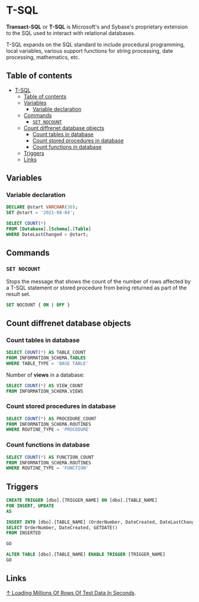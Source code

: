 # T-SQL

**Transact-SQL** or **T-SQL** is Microsoft's and Sybase's proprietary extension to the SQL used to interact with relational databases.

T-SQL expands on the SQL standard to include procedural programming, local variables, various support functions for string processing, date processing, mathematics, etc.

## Table of contents

- [T-SQL](#t-sql)
  - [Table of contents](#table-of-contents)
  - [Variables](#variables)
    - [Variable declaration](#variable-declaration)
  - [Commands](#commands)
    - [`SET NOCOUNT`](#set-nocount)
  - [Count diffrenet database objects](#count-diffrenet-database-objects)
    - [Count tables in database](#count-tables-in-database)
    - [Count stored procedures in database](#count-stored-procedures-in-database)
    - [Count functions in database](#count-functions-in-database)
  - [Triggers](#triggers)
  - [Links](#links)

## Variables

### Variable declaration

```sql
DECLARE @start VARCHAR(30);   
SET @start = '2021-08-04';

SELECT COUNT(*)
FROM [Database].[Schema].[Table]
WHERE DateLastChanged > @start;
```

## Commands

### `SET NOCOUNT`

Stops the message that shows the count of the number of rows affected by a T-SQL statement or stored procedure from being returned as part of the result set.

```sql
SET NOCOUNT { ON | OFF }  
```

## Count diffrenet database objects

### Count tables in database

```sql
SELECT COUNT(*) AS TABLE_COUNT
FROM INFORMATION_SCHEMA.TABLES
WHERE TABLE_TYPE = 'BASE TABLE'
```

Number of **views** in a database:

```sql
SELECT COUNT(*) AS VIEW_COUNT
FROM INFORMATION_SCHEMA.VIEWS
```

### Count stored procedures in database

```sql
SELECT COUNT(*) AS PROCEDURE_COUNT
FROM INFORMATION_SCHEMA.ROUTINES
WHERE ROUTINE_TYPE = 'PROCEDURE'
```

### Count functions in database

```sql
SELECT COUNT(*) AS FUNCTION_COUNT
FROM INFORMATION_SCHEMA.ROUTINES
WHERE ROUTINE_TYPE = 'FUNCTION'
```

## Triggers

```sql
CREATE TRIGGER [dbo].[TRIGGER_NAME] ON [dbo].[TABLE_NAME]
FOR INSERT, UPDATE
AS

INSERT INTO [dbo].[TABLE_NAME] (OrderNumber, DateCreated, DateLastChanged)
SELECT OrderNumber, DateCreated, GETDATE()
FROM INSERTED

GO

ALTER TABLE [dbo].[TABLE_NAME] ENABLE TRIGGER [TRIGGER_NAME]
GO
```

## Links

[↑ Loading Millions Of Rows Of Test Data In Seconds](https://www.youtube.com/watch?v=Obsn8nHdnIY).
